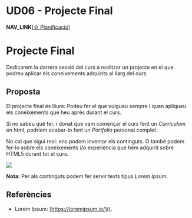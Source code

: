 
UD06 - Projecte Final
=====================

__NAV_LINK__[(⇧ Planificacio)](./Planificacio.html)


Projecte Final
==============

Dedicarem la darrera sessió del curs a realitzar un projecte en el que podreu
aplicar els coneixements adquirits al llarg del curs.


Proposta
--------

El projecte final és lliure: Podeu fer el que vulgueu sempre i quan apliqueu
els coneixements que heu après durant el curs.

Si no sabeu què fer, i donat que vam començar el curs fent un *Currículum* en
html, podriem acabar-lo fent un *Portfolio* personal complet.

No cal que sigui real: ens podem inventar els continguts. O també podem fer-lo
sobre els coneixements i/o experiència que hem adquirit sobre HTML5 durant tot
el curs.


![](__FIGURES_PATH__/lorem_ipsum.png)

**Nota:** Per als continguts podem fer servir texts tipus *Lorem Ipsum*.




Referències
-----------

  * Lorem Ipsum: [https://loremipsum.io/]().
